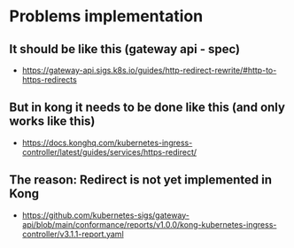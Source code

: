 # Problems implementation

## It should be like this (gateway api - spec)

  * https://gateway-api.sigs.k8s.io/guides/http-redirect-rewrite/#http-to-https-redirects

## But in kong it needs to be done like this (and only works like this) 

  * https://docs.konghq.com/kubernetes-ingress-controller/latest/guides/services/https-redirect/

## The reason: Redirect is not yet implemented in Kong 

  * https://github.com/kubernetes-sigs/gateway-api/blob/main/conformance/reports/v1.0.0/kong-kubernetes-ingress-controller/v3.1.1-report.yaml
